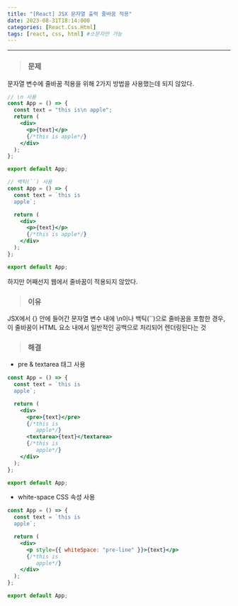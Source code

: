 ```yaml
---
title: "[React] JSX 문자열 출력 줄바꿈 적용"
date: 2023-08-31T18:14:000
categories: [React.Css.Html]
tags: [react, css, html] #소문자만 가능
---
```


---

<h3><blockquote>문제
</blockquote></h3>

문자열 변수에 줄바꿈 적용을 위해 2가지 방법을 사용했는데 되지 않았다.

```jsx
// \n 사용
const App = () => {
  const text = "this is\n apple";
  return (
    <div>
      <p>{text}</p>
      {/*this is apple*/}
    </div>
  );
};

export default App;
```

```jsx
// 백틱(``) 사용
const App = () => {
  const text = `this is 
  apple`;

  return (
    <div>
      <p>{text}</p>
      {/*this is apple*/}
    </div>
  );
};

export default App;
```

하지만 어째선지 웹에서 줄바꿈이 적용되지 않았다.

<h3><blockquote>이유
</blockquote></h3>

JSX에서 {} 안에 들어간 문자열 변수 내에 \n이나 백틱(``)으로 줄바꿈을 포함한 경우, 이 줄바꿈이 HTML 요소 내에서 일반적인 공백으로 처리되어 렌더링된다는 것

<h3><blockquote>해결
</blockquote></h3>

- pre & textarea 태그 사용

```jsx
const App = () => {
  const text = `this is 
  apple`;

  return (
    <div>
      <pre>{text}</pre>
      {/*this is 
         apple*/}
      <textarea>{text}</textarea>
      {/*this is 
         apple*/}
    </div>
  );
};

export default App;
```

- white-space CSS 속성 사용

```jsx
const App = () => {
  const text = `this is 
  apple`;

  return (
    <div>
      <p style={{ whiteSpace: "pre-line" }}>{text}</p>
      {/*this is 
         apple*/}
    </div>
  );
};

export default App;
```

